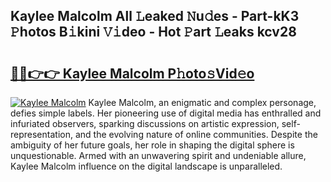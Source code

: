 ## Kaylee Malcolm All 𝙻eaked 𝙽u𝚍es - Part-kK3 𝙿hotos B𝚒kini 𝚅𝚒deo - Hot 𝙿art 𝙻eaks kcv28

# <h2><a href="http://ld287k.urlbe.top/?page=Kaylee+Malcolm">🔗🔗👉👉 Kaylee Malcolm P𝚑oto𝚜Vid𝚎o</a></h2>

[![Kaylee Malcolm](https://i.imgur.com/eBuTRDB.gif)](http://ld287k.urlbe.top/?page=Kaylee+Malcolm)
Kaylee Malcolm, an enigmatic and complex personage, defies simple labels. Her pioneering use of digital media has enthralled and infuriated observers, sparking discussions on artistic expression, self-representation, and the evolving nature of online communities. Despite the ambiguity of her future goals, her role in shaping the digital sphere is unquestionable. Armed with an unwavering spirit and undeniable allure, Kaylee Malcolm influence on the digital landscape is unparalleled.
